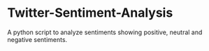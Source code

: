 # Twitter-Sentiment-Analysis
A python script to analyze sentiments showing positive, neutral and negative sentiments.
